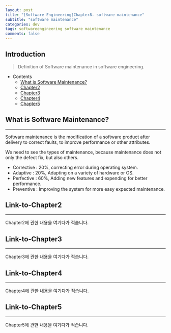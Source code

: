 ```yaml
---
layout: post
title: "[Software Engineering]Chapter8. software maintenance"
subtitle: "software maintenance"
categories: dev
tags: softwareengineering software maintenance
comments: false
---
```


## Introduction
> Definition of Software maintenance in software engineering.

- Contents
	- [What is Software Maintenance?](#what-is-software-maintenance)
	- [Chapter2](#link-to-chapter2)
	- [Chapter3](#link-to-chapter3)
	- [Chapter4](#link-to-chapter4)
	- [Chapter5](#link-to-chapter5)
  
## What is Software Maintenance?
---
Software maintenance is the modification of a software product after delivery to correct faults, to improve performance or other attributes.

We need to see the types of maintenance, because maintenance does not only the defect fix, but also others.

- Corrective : 20%, correcting error during operating system.
- Adaptive : 20%, Adapting on a variety of hardware or OS.
- Perfective : 60%, Adding new features and expending for better performance.
- Preventive : Improving the system for more easy expected maintenance.







## Link-to-Chapter2  
---
Chapter2에 관한 내용을 여기다가 적습니다.  

## Link-to-Chapter3  
---
Chapter3에 관한 내용을 여기다가 적습니다.  

## Link-to-Chapter4  
---
Chapter4에 관한 내용을 여기다가 적습니다.  

## Link-to-Chapter5  
---
Chapter5에 관한 내용을 여기다가 적습니다.  